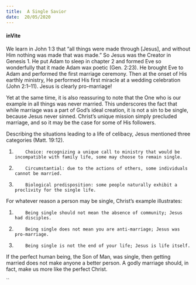 ```yaml
---
title:  A Single Savior
date:  20/05/2020
---
```


#### inVite

We learn in John 1:3 that “all things were made through [Jesus], and without Him nothing was made that was made.” So Jesus was the Creator in Genesis 1. He put Adam to sleep in chapter 2 and formed Eve so wonderfully that it made Adam wax poetic (Gen. 2:23). He brought Eve to Adam and performed the first marriage ceremony. Then at the onset of His earthly ministry, He performed His first miracle at a wedding celebration (John 2:1–11). Jesus is clearly pro-marriage!

Yet at the same time, it is also reassuring to note that the One who is our example in all things was never married. This underscores the fact that while marriage was a part of God’s ideal creation, it is not a sin to be single, because Jesus never sinned. Christ’s unique mission simply precluded marriage, and so it may be the case for some of His followers.

Describing the situations leading to a life of celibacy, Jesus mentioned three categories (Matt. 19:12).

1.         Choice: recognizing a unique call to ministry that would be incompatible with family life, some may choose to remain single.

2.         Circumstantial: due to the actions of others, some individuals cannot be married.

3.         Biological predisposition: some people naturally exhibit a proclivity for the single life.

For whatever reason a person may be single, Christ’s example illustrates:

1.         Being single should not mean the absence of community; Jesus had disciples.

2.         Being single does not mean you are anti-marriage; Jesus was pro-marriage.

3.         Being single is not the end of your life; Jesus is life itself.

If the perfect human being, the Son of Man, was single, then getting married does not make anyone a better person. A godly marriage should, in fact, make us more like the perfect Christ.

``